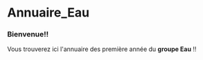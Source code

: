 # Annuaire_Eau
### Bienvenue!!
Vous trouverez ici l'annuaire des première année du __groupe Eau__ !!
